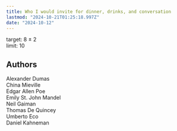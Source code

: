 ```yaml
---
title: Who I would invite for dinner, drinks, and conversation
lastmod: "2024-10-21T01:25:18.997Z"
date: "2024-10-12"
---
```


target: 8 ± 2\
limit: 10

## Authors

Alexander Dumas\
China Mieville\
Edgar Allen Poe\
Emily St. John Mandel\
Neil Gaiman\
Thomas De Quincey\
Umberto Eco\
Daniel Kahneman
